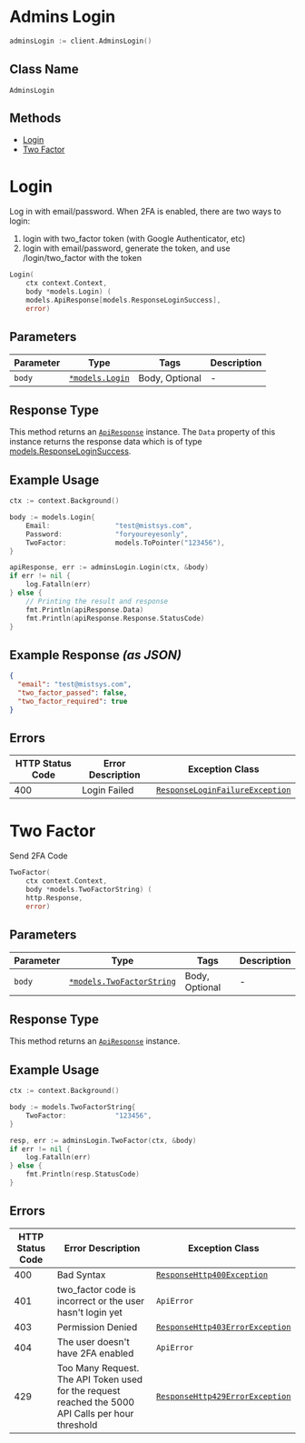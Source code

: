 # Admins Login

```go
adminsLogin := client.AdminsLogin()
```

## Class Name

`AdminsLogin`

## Methods

* [Login](../../doc/controllers/admins-login.md#login)
* [Two Factor](../../doc/controllers/admins-login.md#two-factor)


# Login

Log in with email/password.
When 2FA is enabled, there are two ways to login:

1. login with two_factor token (with Google Authenticator, etc)
2. login with email/password, generate the token, and use /login/two_factor with the token

```go
Login(
    ctx context.Context,
    body *models.Login) (
    models.ApiResponse[models.ResponseLoginSuccess],
    error)
```

## Parameters

| Parameter | Type | Tags | Description |
|  --- | --- | --- | --- |
| `body` | [`*models.Login`](../../doc/models/login.md) | Body, Optional | - |

## Response Type

This method returns an [`ApiResponse`](../../doc/api-response.md) instance. The `Data` property of this instance returns the response data which is of type [models.ResponseLoginSuccess](../../doc/models/response-login-success.md).

## Example Usage

```go
ctx := context.Background()

body := models.Login{
    Email:                "test@mistsys.com",
    Password:             "foryoureyesonly",
    TwoFactor:            models.ToPointer("123456"),
}

apiResponse, err := adminsLogin.Login(ctx, &body)
if err != nil {
    log.Fatalln(err)
} else {
    // Printing the result and response
    fmt.Println(apiResponse.Data)
    fmt.Println(apiResponse.Response.StatusCode)
}
```

## Example Response *(as JSON)*

```json
{
  "email": "test@mistsys.com",
  "two_factor_passed": false,
  "two_factor_required": true
}
```

## Errors

| HTTP Status Code | Error Description | Exception Class |
|  --- | --- | --- |
| 400 | Login Failed | [`ResponseLoginFailureException`](../../doc/models/response-login-failure-exception.md) |


# Two Factor

Send 2FA Code

```go
TwoFactor(
    ctx context.Context,
    body *models.TwoFactorString) (
    http.Response,
    error)
```

## Parameters

| Parameter | Type | Tags | Description |
|  --- | --- | --- | --- |
| `body` | [`*models.TwoFactorString`](../../doc/models/two-factor-string.md) | Body, Optional | - |

## Response Type

This method returns an [`ApiResponse`](../../doc/api-response.md) instance.

## Example Usage

```go
ctx := context.Background()

body := models.TwoFactorString{
    TwoFactor:            "123456",
}

resp, err := adminsLogin.TwoFactor(ctx, &body)
if err != nil {
    log.Fatalln(err)
} else {
    fmt.Println(resp.StatusCode)
}
```

## Errors

| HTTP Status Code | Error Description | Exception Class |
|  --- | --- | --- |
| 400 | Bad Syntax | [`ResponseHttp400Exception`](../../doc/models/response-http-400-exception.md) |
| 401 | two_factor code is incorrect or the user hasn't login yet | `ApiError` |
| 403 | Permission Denied | [`ResponseHttp403ErrorException`](../../doc/models/response-http-403-error-exception.md) |
| 404 | The user doesn't have 2FA enabled | `ApiError` |
| 429 | Too Many Request. The API Token used for the request reached the 5000 API Calls per hour threshold | [`ResponseHttp429ErrorException`](../../doc/models/response-http-429-error-exception.md) |

